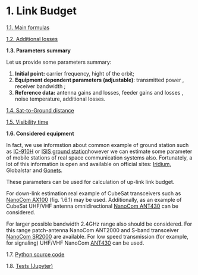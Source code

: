 # 1. Link Budget

[1.1. Main formulas](https://github.com/kirlf/cubesats/blob/master/LinkBudget/LBformulas.ipynb)

[1.2. Additional losses](https://github.com/kirlf/cubesats/blob/master/LinkBudget/AddLoss.ipynb)

**1.3. Parameters summary**

Let us provide some parameters summary:

1. **Initial point:** carrier frequency,  hight of the orbit;
2. **Equipment dependent parameters \(adjustable\)**: transmitted power , receiver bandwidth ;
3. **Reference data:** antenna gains and losses, feeder gains and losses , noise temperature,  additional losses.

[1.4. Sat-to-Ground distance](https://github.com/kirlf/cubesats/blob/master/LinkBudget/SatDist.ipynb)

[1.5. Visibility time](https://github.com/kirlf/cubesats/blob/master/LinkBudget/VisTime.ipynb)

**1.6. Considered equipment**

In fact, we use informstion about common example of ground station such as [IC-910H](http://sicom.ru/catalog/radiostancii/lyubitelskie/bazovye/icom-ic-9100.html) or [ISIS ground station](https://www.cubesatshop.com/product/full-ground-station-kit-vhfuhfs-band/)however we can estimate some parameter of mobile stations of real space communication systems also. Fortunately, a lot of this information is open and available on official sites: [Iridium](https://www.iridium.com%20), Globalstar[](https://www.globalstar.com) and [Gonets](http://www.gonets.ru/rus/%20).

These parameters can be used for calculation of up-link link budget.

For down-link estimation real example of CubeSat transceivers such as [NanoCom AX100](https://gomspace.com/Shop/subsystems/communication/nanocom-ant2000.aspx) \(fig. 1.6.1\) may be used. Additionally, as an example of CubeSat UHF/VHF antenna omnidirectional [NanoCom ANT430](https://gomspace.com/Shop/subsystems/communication/nanocom-ant430.aspx) can be considered.


For larger possible bandwidth 2.4GHz range also should be considered. For this range patch-antenna NanoCom ANT2000 and S-band transceiver [NanoCom SR2000](https://gomspace.com/Shop/subsystems/communication/nanocom-sr2000.aspx) are available. For low speed transmission \(for example, for signaling\) UHF/VHF NanoCom [ANT430](https://gomspace.com/Shop/subsystems/communication/nanocom-ax100.aspx) can be used.

1.7. [Python source code](https://github.com/kirlf/cubesats/blob/master/LinkBudget/SmallSatLB.py)

1.8. [Tests (Jupyter)](https://github.com/kirlf/cubesats/blob/master/LinkBudget/LBTests.ipynb)


